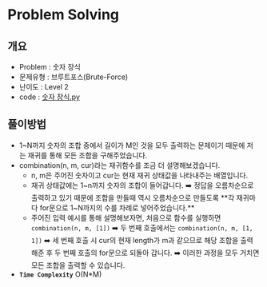 # Problem Solving

## 개요

- Problem : 숫자 장식
- 문제유형 : 브루트포스(Brute-Force)
- 난이도 : Level 2
- code : [숫자 장식.py](https://kdt-gitlab.elice.io/yjk5309/algorithm-study-02/-/blob/master/3주차/2021-01-06/정소원/숫자%20장식.py)

## 풀이방법

- 1~N까지 숫자의 조합 중에서 길이가 M인 것을 모두 출력하는 문제이기 때문에 저는 재귀를 통해 모든 조합을 구해주었습니다.
- combination(n, m, cur)라는 재귀함수를 조금 더 설명해보겠습니다.
  - n, m은 주어진 숫자이고 cur는 현재 재귀 상태값을 나타내주는 배열입니다.
  - 재귀 상태값에는 1~n까지 숫자의 조합이 들어갑니다. ➡️ 정답을 오름차순으로 출력하고 있기 때문에 조합을 만들때 역시 오름차순으로 만들도록 **각 재귀마다 for문으로 1~N까지의 수를 차례로 넣어주었습니다.**
  - 주어진 입력 예시를 통해 설명해보자면, 처음으로 함수를 실행하면 `combination(n, m, [1])` ➡️ 두 번째 호출에서는 `combination(n, m, [1, 1])` ➡️ 세 번째 호출 시 cur의 현재 length가 m과 같으므로 해당 조합을 출력해준 후 두 번째 호출의 for문으로 되돌아 갑니다. ➡️ 이러한 과정을 모두 거치면 모든 조합을 출력할 수 있습니다.
- **`Time Complexity`** O(N\*M)
